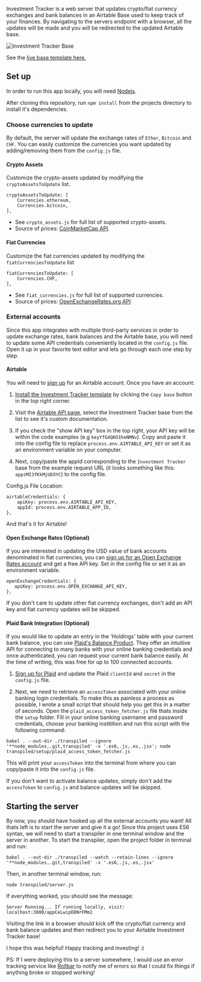Investment Tracker is a web server that updates crypto/fiat currency exchanges and bank balances in an Airtable Base used to keep track of your finances. By navigating to the servers endpoint with a browser, all the updates will be made and you will be redirected to the updated Airtable base.

![Investment Tracker Base](https://cloud.githubusercontent.com/assets/2151492/15804151/341e3c32-2ab4-11e6-8c17-15b906048caa.png)

See the [live base template here.](https://airtable.com/shrA09QDhlYHBPMB3)

## Set up

In order to run this app locally, you will need [Nodejs](https://nodejs.org/en/download/).

After cloning this repository, run `npm install` from the projects directory to install it's dependencies.

### Choose currencies to update

By default, the server will update the exchange rates of `Ether`, `Bitcoin` and `CHF`. You can easily customize the currencies you want updated by adding/removing them from the `config.js` file. 

#### Crypto Assets

Customize the crypto-assets updated by modifying the `cryptoAssetsToUpdate` list.

```
cryptoAssetsToUpdate: [
    Currencies.ethereum,
    Currencies.bitcoin,
],
```
- See `crypto_assets.js` for full list of supported crypto-assets.
- Source of prices: [CoinMarketCap API](http://coinMarketCap.com/api).

#### Fiat Currencies

Customize the fiat currencies updated by modifying the `fiatCurrenciesToUpdate` list

```
fiatCurrenciesToUpdate: [
    Currencies.CHF,
],
```
- See `fiat_currencies.js` for full list of supported currencies.
- Source of prices: [OpenExchangeRates.org API](https://openexchangerates.org)


### External accounts

Since this app integrates with multiple third-party services in order to update exchange rates, bank balances and the Airtable base, you will need to update some API credentials conveniently located in the `config.js` file. Open it up in your favorite text editor and lets go through each one step by step.

#### Airtable

You will need to [sign up](https://airtable.com/) for an Airtable account. Once you have an account:

1. [Install the Investment Tracker template](https://airtable.com/shrA09QDhlYHBPMB3) by clicking the `Copy base` button in the top right corner.

2. Visit the [Airtable API page](https://airtable.com/api), select the Investment Tracker base from the list to see it's custom documentation.

3. If you check the "show API key" box in the top right, your API key will be within the code examples (e.g `keyYfG4QKO1heNMNv`). Copy and paste it into the config file to replace `process.env.AIRTABLE_API_KEY` or set it as an environment variable on your computer.

4. Next, copy/paste the appId corresponding to the `Investment Tracker` base from the example request URL (it looks something like this: `appzMI3fKkMjUEOYC`) to the config file.

Config.js File Location:

```
airtableCredentials: {
    apiKey: process.env.AIRTABLE_API_KEY,
    appId: process.env.AIRTABLE_APP_ID,
},
```

And that's it for Airtable!

#### Open Exchange Rates (Optional)

If you are interested in updating the USD value of bank accounts denominated in fiat currencies, you can [sign up for an Open Exchange Rates account](https://openexchangerates.org/) and get a free API key. Set in the config file or set it as an environment variable.

```
openExchangeCredentials: {
   apiKey: process.env.OPEN_EXCHANGE_API_KEY,
},
```

If you don't care to update other fiat currency exchanges, don't add an API key and fiat currency updates will be skipped.

#### Plaid Bank Integration (Optional)

If you would like to update an entry in the 'Holdings' table with your current bank balance, you can use [Plaid's Balance Product](https://plaid.com/products/balance/). They offer an intuitive API for connecting to many banks with your online banking credentials and once authenticated, you can request your current bank balance easily. At the time of writing, this was free for up to 100 connected accounts.

1. [Sign up for Plaid](https://dashboard.plaid.com/signup/) and update the Plaid `clientId` and `secret` in the `config.js` file.

2. Next, we need to retrieve an `accessToken` associated with your online banking login credentials. To make this as painless a process as possible, I wrote a small script that should help you get this in a matter of seconds. Open the `plaid_access_token_fetcher.js` file thats inside the `setup` folder. Fill in your online banking username and password credentials, choose your banking institition and run this script with the following command:

```
babel . --out-dir ./transpiled --ignore '**node_modules,.git,transpiled' -x '.es6,.js,.es,.jsx'; node transpiled/setup/plaid_access_token_fetcher.js
```

This will print your `accessToken` into the terminal from where you can copy/paste it into the `config.js` file.

If you don't want to activate balance updates, simply don't add the `accessToken` to `config.js` and balance updates will be skipped.

## Starting the server

By now, you should have hooked up all the external accounts you want! All thats left is to start the server and give it a go! Since this project uses ES6 syntax, we will need to start a transpiler in one terminal window and the server in another. To start the transpiler, open the project folder in terminal and run:

```
babel . --out-dir ./transpiled --watch --retain-lines --ignore '**node_modules,.git,transpiled' -x '.es6,.js,.es,.jsx'
```

Then, in another terminal window, run:

```
node transpiled/server.js
```

If everything worked, you should see the message:

```
Server Running... If running locally, visit: localhost:3000/appCeLwipDDNrFMm2
```

Visiting the link in a browser should kick off the crypto/fiat currency and bank balance updates and then redirect you to your Airtable Investment Tracker base!

I hope this was helpful! Happy tracking and investing! :)

PS: If I were deploying this to a server somewhere, I would use an error tracking service like [Rollbar](https://rollbar.com/) to notify me of errors so that I could fix things if anything broke or stopped working!
